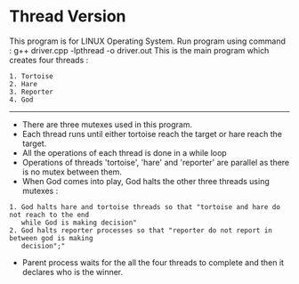 # Thread Version
This program is for LINUX Operating System.
Run program using command : g++ driver.cpp -lpthread -o driver.out
This is the main program which creates four threads :
```
1. Tortoise
2. Hare
3. Reporter
4. God    
```
***
* There are three mutexes used in this program.
* Each thread runs until either tortoise reach the target or hare reach the target. 
* All the operations of each thread is done in a while loop
* Operations of threads 'tortoise', 'hare' and 'reporter' are parallel as 
   there is no mutex between them.
* When God comes into play, God halts the other three threads using mutexes :
```
1. God halts hare and tortoise threads so that "tortoise and hare do not reach to the end
   while God is making decision"
2. God halts reporter processes so that "reporter do not report in between god is making 
   decision";"
 ```
* Parent process waits for the all the four threads to complete and then it declares who is the
   winner.
